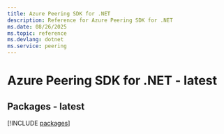 ```yaml
---
title: Azure Peering SDK for .NET
description: Reference for Azure Peering SDK for .NET
ms.date: 08/26/2025
ms.topic: reference
ms.devlang: dotnet
ms.service: peering
---
```

# Azure Peering SDK for .NET - latest
## Packages - latest
[!INCLUDE [packages](peering-index.md)]